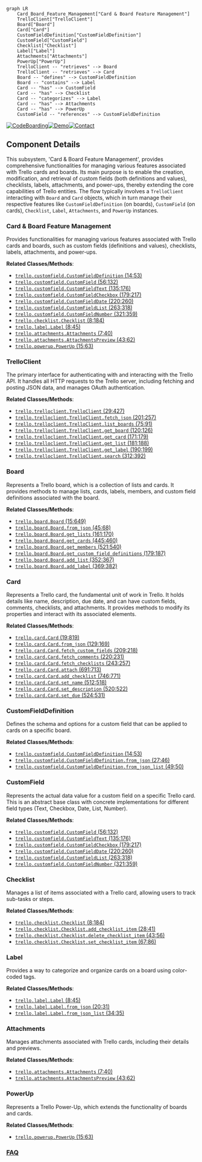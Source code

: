 ```mermaid
graph LR
    Card_Board_Feature_Management["Card & Board Feature Management"]
    TrelloClient["TrelloClient"]
    Board["Board"]
    Card["Card"]
    CustomFieldDefinition["CustomFieldDefinition"]
    CustomField["CustomField"]
    Checklist["Checklist"]
    Label["Label"]
    Attachments["Attachments"]
    PowerUp["PowerUp"]
    TrelloClient -- "retrieves" --> Board
    TrelloClient -- "retrieves" --> Card
    Board -- "defines" --> CustomFieldDefinition
    Board -- "contains" --> Label
    Card -- "has" --> CustomField
    Card -- "has" --> Checklist
    Card -- "categorizes" --> Label
    Card -- "has" --> Attachments
    Card -- "has" --> PowerUp
    CustomField -- "references" --> CustomFieldDefinition
```
[![CodeBoarding](https://img.shields.io/badge/Generated%20by-CodeBoarding-9cf?style=flat-square)](https://github.com/CodeBoarding/CodeBoarding)[![Demo](https://img.shields.io/badge/Try%20our-Demo-blue?style=flat-square)](https://www.codeboarding.org/demo)[![Contact](https://img.shields.io/badge/Contact%20us%20-%20contact@codeboarding.org-lightgrey?style=flat-square)](mailto:contact@codeboarding.org)

## Component Details

This subsystem, 'Card & Board Feature Management', provides comprehensive functionalities for managing various features associated with Trello cards and boards. Its main purpose is to enable the creation, modification, and retrieval of custom fields (both definitions and values), checklists, labels, attachments, and power-ups, thereby extending the core capabilities of Trello entities. The flow typically involves a `TrelloClient` interacting with `Board` and `Card` objects, which in turn manage their respective features like `CustomFieldDefinition` (on boards), `CustomField` (on cards), `Checklist`, `Label`, `Attachments`, and `PowerUp` instances.

### Card & Board Feature Management
Provides functionalities for managing various features associated with Trello cards and boards, such as custom fields (definitions and values), checklists, labels, attachments, and power-ups.


**Related Classes/Methods**:

- <a href="https://github.com/sarumont/py-trello/blob/master/trello/customfield.py#L14-L53" target="_blank" rel="noopener noreferrer">`trello.customfield.CustomFieldDefinition` (14:53)</a>
- <a href="https://github.com/sarumont/py-trello/blob/master/trello/customfield.py#L56-L132" target="_blank" rel="noopener noreferrer">`trello.customfield.CustomField` (56:132)</a>
- <a href="https://github.com/sarumont/py-trello/blob/master/trello/customfield.py#L135-L176" target="_blank" rel="noopener noreferrer">`trello.customfield.CustomFieldText` (135:176)</a>
- <a href="https://github.com/sarumont/py-trello/blob/master/trello/customfield.py#L179-L217" target="_blank" rel="noopener noreferrer">`trello.customfield.CustomFieldCheckbox` (179:217)</a>
- <a href="https://github.com/sarumont/py-trello/blob/master/trello/customfield.py#L220-L260" target="_blank" rel="noopener noreferrer">`trello.customfield.CustomFieldDate` (220:260)</a>
- <a href="https://github.com/sarumont/py-trello/blob/master/trello/customfield.py#L263-L318" target="_blank" rel="noopener noreferrer">`trello.customfield.CustomFieldList` (263:318)</a>
- <a href="https://github.com/sarumont/py-trello/blob/master/trello/customfield.py#L321-L359" target="_blank" rel="noopener noreferrer">`trello.customfield.CustomFieldNumber` (321:359)</a>
- <a href="https://github.com/sarumont/py-trello/blob/master/trello/checklist.py#L8-L184" target="_blank" rel="noopener noreferrer">`trello.checklist.Checklist` (8:184)</a>
- <a href="https://github.com/sarumont/py-trello/blob/master/trello/label.py#L8-L45" target="_blank" rel="noopener noreferrer">`trello.label.Label` (8:45)</a>
- <a href="https://github.com/sarumont/py-trello/blob/master/trello/attachments.py#L7-L40" target="_blank" rel="noopener noreferrer">`trello.attachments.Attachments` (7:40)</a>
- <a href="https://github.com/sarumont/py-trello/blob/master/trello/attachments.py#L43-L62" target="_blank" rel="noopener noreferrer">`trello.attachments.AttachmentsPreview` (43:62)</a>
- <a href="https://github.com/sarumont/py-trello/blob/master/trello/powerup.py#L15-L63" target="_blank" rel="noopener noreferrer">`trello.powerup.PowerUp` (15:63)</a>


### TrelloClient
The primary interface for authenticating with and interacting with the Trello API. It handles all HTTP requests to the Trello server, including fetching and posting JSON data, and manages OAuth authentication.


**Related Classes/Methods**:

- <a href="https://github.com/sarumont/py-trello/blob/master/trello/trelloclient.py#L29-L427" target="_blank" rel="noopener noreferrer">`trello.trelloclient.TrelloClient` (29:427)</a>
- <a href="https://github.com/sarumont/py-trello/blob/master/trello/trelloclient.py#L201-L257" target="_blank" rel="noopener noreferrer">`trello.trelloclient.TrelloClient.fetch_json` (201:257)</a>
- <a href="https://github.com/sarumont/py-trello/blob/master/trello/trelloclient.py#L75-L91" target="_blank" rel="noopener noreferrer">`trello.trelloclient.TrelloClient.list_boards` (75:91)</a>
- <a href="https://github.com/sarumont/py-trello/blob/master/trello/trelloclient.py#L120-L126" target="_blank" rel="noopener noreferrer">`trello.trelloclient.TrelloClient.get_board` (120:126)</a>
- <a href="https://github.com/sarumont/py-trello/blob/master/trello/trelloclient.py#L171-L179" target="_blank" rel="noopener noreferrer">`trello.trelloclient.TrelloClient.get_card` (171:179)</a>
- <a href="https://github.com/sarumont/py-trello/blob/master/trello/trelloclient.py#L181-L188" target="_blank" rel="noopener noreferrer">`trello.trelloclient.TrelloClient.get_list` (181:188)</a>
- <a href="https://github.com/sarumont/py-trello/blob/master/trello/trelloclient.py#L190-L199" target="_blank" rel="noopener noreferrer">`trello.trelloclient.TrelloClient.get_label` (190:199)</a>
- <a href="https://github.com/sarumont/py-trello/blob/master/trello/trelloclient.py#L312-L392" target="_blank" rel="noopener noreferrer">`trello.trelloclient.TrelloClient.search` (312:392)</a>


### Board
Represents a Trello board, which is a collection of lists and cards. It provides methods to manage lists, cards, labels, members, and custom field definitions associated with the board.


**Related Classes/Methods**:

- <a href="https://github.com/sarumont/py-trello/blob/master/trello/board.py#L15-L649" target="_blank" rel="noopener noreferrer">`trello.board.Board` (15:649)</a>
- <a href="https://github.com/sarumont/py-trello/blob/master/trello/board.py#L45-L68" target="_blank" rel="noopener noreferrer">`trello.board.Board.from_json` (45:68)</a>
- <a href="https://github.com/sarumont/py-trello/blob/master/trello/board.py#L161-L170" target="_blank" rel="noopener noreferrer">`trello.board.Board.get_lists` (161:170)</a>
- <a href="https://github.com/sarumont/py-trello/blob/master/trello/board.py#L445-L460" target="_blank" rel="noopener noreferrer">`trello.board.Board.get_cards` (445:460)</a>
- <a href="https://github.com/sarumont/py-trello/blob/master/trello/board.py#L521-L540" target="_blank" rel="noopener noreferrer">`trello.board.Board.get_members` (521:540)</a>
- <a href="https://github.com/sarumont/py-trello/blob/master/trello/board.py#L179-L187" target="_blank" rel="noopener noreferrer">`trello.board.Board.get_custom_field_definitions` (179:187)</a>
- <a href="https://github.com/sarumont/py-trello/blob/master/trello/board.py#L352-L367" target="_blank" rel="noopener noreferrer">`trello.board.Board.add_list` (352:367)</a>
- <a href="https://github.com/sarumont/py-trello/blob/master/trello/board.py#L369-L382" target="_blank" rel="noopener noreferrer">`trello.board.Board.add_label` (369:382)</a>


### Card
Represents a Trello card, the fundamental unit of work in Trello. It holds details like name, description, due date, and can have custom fields, comments, checklists, and attachments. It provides methods to modify its properties and interact with its associated elements.


**Related Classes/Methods**:

- <a href="https://github.com/sarumont/py-trello/blob/master/trello/card.py#L19-L819" target="_blank" rel="noopener noreferrer">`trello.card.Card` (19:819)</a>
- <a href="https://github.com/sarumont/py-trello/blob/master/trello/card.py#L129-L169" target="_blank" rel="noopener noreferrer">`trello.card.Card.from_json` (129:169)</a>
- <a href="https://github.com/sarumont/py-trello/blob/master/trello/card.py#L209-L218" target="_blank" rel="noopener noreferrer">`trello.card.Card.fetch_custom_fields` (209:218)</a>
- <a href="https://github.com/sarumont/py-trello/blob/master/trello/card.py#L220-L231" target="_blank" rel="noopener noreferrer">`trello.card.Card.fetch_comments` (220:231)</a>
- <a href="https://github.com/sarumont/py-trello/blob/master/trello/card.py#L243-L257" target="_blank" rel="noopener noreferrer">`trello.card.Card.fetch_checklists` (243:257)</a>
- <a href="https://github.com/sarumont/py-trello/blob/master/trello/card.py#L691-L713" target="_blank" rel="noopener noreferrer">`trello.card.Card.attach` (691:713)</a>
- <a href="https://github.com/sarumont/py-trello/blob/master/trello/card.py#L746-L771" target="_blank" rel="noopener noreferrer">`trello.card.Card.add_checklist` (746:771)</a>
- <a href="https://github.com/sarumont/py-trello/blob/master/trello/card.py#L512-L518" target="_blank" rel="noopener noreferrer">`trello.card.Card.set_name` (512:518)</a>
- <a href="https://github.com/sarumont/py-trello/blob/master/trello/card.py#L520-L522" target="_blank" rel="noopener noreferrer">`trello.card.Card.set_description` (520:522)</a>
- <a href="https://github.com/sarumont/py-trello/blob/master/trello/card.py#L524-L531" target="_blank" rel="noopener noreferrer">`trello.card.Card.set_due` (524:531)</a>


### CustomFieldDefinition
Defines the schema and options for a custom field that can be applied to cards on a specific board.


**Related Classes/Methods**:

- <a href="https://github.com/sarumont/py-trello/blob/master/trello/customfield.py#L14-L53" target="_blank" rel="noopener noreferrer">`trello.customfield.CustomFieldDefinition` (14:53)</a>
- <a href="https://github.com/sarumont/py-trello/blob/master/trello/customfield.py#L27-L46" target="_blank" rel="noopener noreferrer">`trello.customfield.CustomFieldDefinition.from_json` (27:46)</a>
- <a href="https://github.com/sarumont/py-trello/blob/master/trello/customfield.py#L49-L50" target="_blank" rel="noopener noreferrer">`trello.customfield.CustomFieldDefinition.from_json_list` (49:50)</a>


### CustomField
Represents the actual data value for a custom field on a specific Trello card. This is an abstract base class with concrete implementations for different field types (Text, Checkbox, Date, List, Number).


**Related Classes/Methods**:

- <a href="https://github.com/sarumont/py-trello/blob/master/trello/customfield.py#L56-L132" target="_blank" rel="noopener noreferrer">`trello.customfield.CustomField` (56:132)</a>
- <a href="https://github.com/sarumont/py-trello/blob/master/trello/customfield.py#L135-L176" target="_blank" rel="noopener noreferrer">`trello.customfield.CustomFieldText` (135:176)</a>
- <a href="https://github.com/sarumont/py-trello/blob/master/trello/customfield.py#L179-L217" target="_blank" rel="noopener noreferrer">`trello.customfield.CustomFieldCheckbox` (179:217)</a>
- <a href="https://github.com/sarumont/py-trello/blob/master/trello/customfield.py#L220-L260" target="_blank" rel="noopener noreferrer">`trello.customfield.CustomFieldDate` (220:260)</a>
- <a href="https://github.com/sarumont/py-trello/blob/master/trello/customfield.py#L263-L318" target="_blank" rel="noopener noreferrer">`trello.customfield.CustomFieldList` (263:318)</a>
- <a href="https://github.com/sarumont/py-trello/blob/master/trello/customfield.py#L321-L359" target="_blank" rel="noopener noreferrer">`trello.customfield.CustomFieldNumber` (321:359)</a>


### Checklist
Manages a list of items associated with a Trello card, allowing users to track sub-tasks or steps.


**Related Classes/Methods**:

- <a href="https://github.com/sarumont/py-trello/blob/master/trello/checklist.py#L8-L184" target="_blank" rel="noopener noreferrer">`trello.checklist.Checklist` (8:184)</a>
- <a href="https://github.com/sarumont/py-trello/blob/master/trello/checklist.py#L28-L41" target="_blank" rel="noopener noreferrer">`trello.checklist.Checklist.add_checklist_item` (28:41)</a>
- <a href="https://github.com/sarumont/py-trello/blob/master/trello/checklist.py#L43-L56" target="_blank" rel="noopener noreferrer">`trello.checklist.Checklist.delete_checklist_item` (43:56)</a>
- <a href="https://github.com/sarumont/py-trello/blob/master/trello/checklist.py#L67-L86" target="_blank" rel="noopener noreferrer">`trello.checklist.Checklist.set_checklist_item` (67:86)</a>


### Label
Provides a way to categorize and organize cards on a board using color-coded tags.


**Related Classes/Methods**:

- <a href="https://github.com/sarumont/py-trello/blob/master/trello/label.py#L8-L45" target="_blank" rel="noopener noreferrer">`trello.label.Label` (8:45)</a>
- <a href="https://github.com/sarumont/py-trello/blob/master/trello/label.py#L20-L31" target="_blank" rel="noopener noreferrer">`trello.label.Label.from_json` (20:31)</a>
- <a href="https://github.com/sarumont/py-trello/blob/master/trello/label.py#L34-L35" target="_blank" rel="noopener noreferrer">`trello.label.Label.from_json_list` (34:35)</a>


### Attachments
Manages attachments associated with Trello cards, including their details and previews.


**Related Classes/Methods**:

- <a href="https://github.com/sarumont/py-trello/blob/master/trello/attachments.py#L7-L40" target="_blank" rel="noopener noreferrer">`trello.attachments.Attachments` (7:40)</a>
- <a href="https://github.com/sarumont/py-trello/blob/master/trello/attachments.py#L43-L62" target="_blank" rel="noopener noreferrer">`trello.attachments.AttachmentsPreview` (43:62)</a>


### PowerUp
Represents a Trello Power-Up, which extends the functionality of boards and cards.


**Related Classes/Methods**:

- <a href="https://github.com/sarumont/py-trello/blob/master/trello/powerup.py#L15-L63" target="_blank" rel="noopener noreferrer">`trello.powerup.PowerUp` (15:63)</a>




### [FAQ](https://github.com/CodeBoarding/GeneratedOnBoardings/tree/main?tab=readme-ov-file#faq)